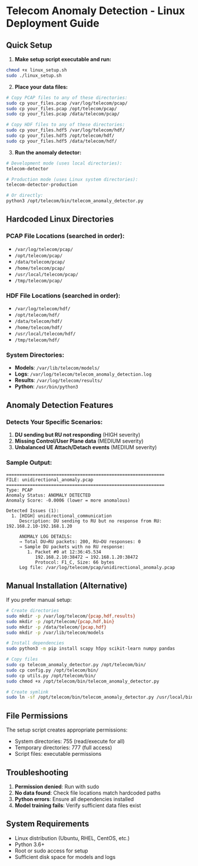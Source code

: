 # Telecom Anomaly Detection - Linux Deployment Guide

## Quick Setup

1. **Make setup script executable and run:**
```bash
chmod +x linux_setup.sh
sudo ./linux_setup.sh
```

2. **Place your data files:**
```bash
# Copy PCAP files to any of these directories:
sudo cp your_files.pcap /var/log/telecom/pcap/
sudo cp your_files.pcap /opt/telecom/pcap/
sudo cp your_files.pcap /data/telecom/pcap/

# Copy HDF files to any of these directories:
sudo cp your_files.hdf5 /var/log/telecom/hdf/
sudo cp your_files.hdf5 /opt/telecom/hdf/
sudo cp your_files.hdf5 /data/telecom/hdf/
```

3. **Run the anomaly detector:**
```bash
# Development mode (uses local directories):
telecom-detector

# Production mode (uses Linux system directories):
telecom-detector-production

# Or directly:
python3 /opt/telecom/bin/telecom_anomaly_detector.py
```

## Hardcoded Linux Directories

### PCAP File Locations (searched in order):
- `/var/log/telecom/pcap/`
- `/opt/telecom/pcap/`
- `/data/telecom/pcap/`
- `/home/telecom/pcap/`
- `/usr/local/telecom/pcap/`
- `/tmp/telecom/pcap/`

### HDF File Locations (searched in order):
- `/var/log/telecom/hdf/`
- `/opt/telecom/hdf/`
- `/data/telecom/hdf/`
- `/home/telecom/hdf/`
- `/usr/local/telecom/hdf/`
- `/tmp/telecom/hdf/`

### System Directories:
- **Models**: `/var/lib/telecom/models/`
- **Logs**: `/var/log/telecom/telecom_anomaly_detection.log`
- **Results**: `/var/log/telecom/results/`
- **Python**: `/usr/bin/python3`

## Anomaly Detection Features

### Detects Your Specific Scenarios:
1. **DU sending but RU not responding** (HIGH severity)
2. **Missing Control/User Plane data** (MEDIUM severity)
3. **Unbalanced UE Attach/Detach events** (MEDIUM severity)

### Sample Output:
```
============================================================
FILE: unidirectional_anomaly.pcap
============================================================
Type: PCAP
Anomaly Status: ANOMALY DETECTED
Anomaly Score: -0.0006 (lower = more anomalous)

Detected Issues (1):
  1. [HIGH] unidirectional_communication
     Description: DU sending to RU but no response from RU: 192.168.2.10-192.168.1.20

     ANOMALY LOG DETAILS:
     → Total DU→RU packets: 200, RU→DU responses: 0
     → Sample DU packets with no RU response:
        1. Packet #0 at 12:36:45.534
           192.168.2.10:38472 → 192.168.1.20:38472
           Protocol: F1_C, Size: 66 bytes
     Log file: /var/log/telecom/pcap/unidirectional_anomaly.pcap
```

## Manual Installation (Alternative)

If you prefer manual setup:

```bash
# Create directories
sudo mkdir -p /var/log/telecom/{pcap,hdf,results}
sudo mkdir -p /opt/telecom/{pcap,hdf,bin}
sudo mkdir -p /data/telecom/{pcap,hdf}
sudo mkdir -p /var/lib/telecom/models

# Install dependencies
sudo python3 -m pip install scapy h5py scikit-learn numpy pandas

# Copy files
sudo cp telecom_anomaly_detector.py /opt/telecom/bin/
sudo cp config.py /opt/telecom/bin/
sudo cp utils.py /opt/telecom/bin/
sudo chmod +x /opt/telecom/bin/telecom_anomaly_detector.py

# Create symlink
sudo ln -sf /opt/telecom/bin/telecom_anomaly_detector.py /usr/local/bin/telecom-detector
```

## File Permissions

The setup script creates appropriate permissions:
- System directories: 755 (read/execute for all)
- Temporary directories: 777 (full access)
- Script files: executable permissions

## Troubleshooting

1. **Permission denied**: Run with sudo
2. **No data found**: Check file locations match hardcoded paths
3. **Python errors**: Ensure all dependencies installed
4. **Model training fails**: Verify sufficient data files exist

## System Requirements

- Linux distribution (Ubuntu, RHEL, CentOS, etc.)
- Python 3.6+
- Root or sudo access for setup
- Sufficient disk space for models and logs
